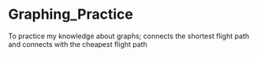 # Graphing_Practice
To practice my knowledge about graphs; connects the shortest flight path and connects with the cheapest flight path
